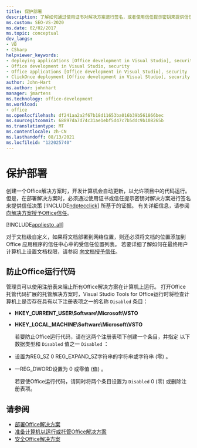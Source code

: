 ```yaml
---
title: 保护部署
description: 了解如何通过使用证书对解决方案进行签名，或者使用信任提示密钥来提供信任ClickOnce证据。
ms.custom: SEO-VS-2020
ms.date: 02/02/2017
ms.topic: conceptual
dev_langs:
- VB
- CSharp
helpviewer_keywords:
- deploying applications [Office development in Visual Studio], security
- Office development in Visual Studio, security
- Office applications [Office development in Visual Studio], security
- ClickOnce deployment [Office development in Visual Studio], security
author: John-Hart
ms.author: johnhart
manager: jmartens
ms.technology: office-development
ms.workload:
- office
ms.openlocfilehash: df241aa2a2f67b18d11653ba016b39b561866bec
ms.sourcegitcommit: 68897da7d74c31ae1ebf5d47c7b5ddc9b108265b
ms.translationtype: MT
ms.contentlocale: zh-CN
ms.lasthandoff: 08/13/2021
ms.locfileid: "122025740"
---
```

# <a name="secure-deployment"></a>保护部署
  创建一个Office解决方案时，开发计算机会自动更新，以允许项目中的代码运行。 但是，在部署解决方案时，必须通过使用证书或信任提示密钥对解决方案进行签名来提供信任决策 [!INCLUDE[ndptecclick](../vsto/includes/ndptecclick-md.md)] 所基于的证据。 有关详细信息，请参阅[向解决方案授予Office信任](../vsto/granting-trust-to-office-solutions.md)。

 [!INCLUDE[appliesto_all](../vsto/includes/appliesto-all-md.md)]

 对于文档级自定义，如果将文档部署到网络位置，则还必须将文档的位置添加到 Office 应用程序的信任中心中的受信任位置列表。 若要详细了解如何在最终用户计算机上设置文档权限，请参阅 [向文档授予信任](../vsto/granting-trust-to-documents.md)。

## <a name="prevent-office-solutions-from-running-code"></a>防止Office运行代码
 管理员可以使用注册表来阻止所有Office解决方案在计算机上运行。 打开Office托管代码扩展的托管解决方案时，Visual Studio Tools for Office运行时将检查计算机上是否存在具有以下注册表项之一的名称 `Disabled` 条目：

- **HKEY_CURRENT_USER\Software\Microsoft\VSTO**

- **HKEY_LOCAL_MACHINE\Software\Microsoft\VSTO**

  若要防止Office运行代码，请在这两个注册表项下创建一个条目，并指定 以下数据类型和 `Disabled` 值之一 `Disabled` ：

- 设置为REG_SZ 0 REG_EXPAND_SZ字符串的字符串或字符串 (零) 。

- 一REG_DWORD设置为 0 或零值 (值) 。

  若要使Office运行代码，请同时将两个条目设置为 `Disabled` 0 (零) 或删除注册表项。

## <a name="see-also"></a>请参阅
- [部署Office解决方案](../vsto/deploying-an-office-solution.md)
- [准备计算机以运行或托管Office解决方案](/previous-versions/bb772092(v=vs.110))
- [安全Office解决方案](../vsto/securing-office-solutions.md)